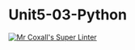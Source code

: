 # Unit5-03-Python
[![Mr Coxall's Super Linter](https://github.com/ICS3U-Programming-PeterS/Unit5-03-Python/workflows/Mr%20Coxall's%20Super%20Linter/badge.svg)](https://github.com/ICS3U-Programming-PeterS/Unit5-03-Python/actions/)
